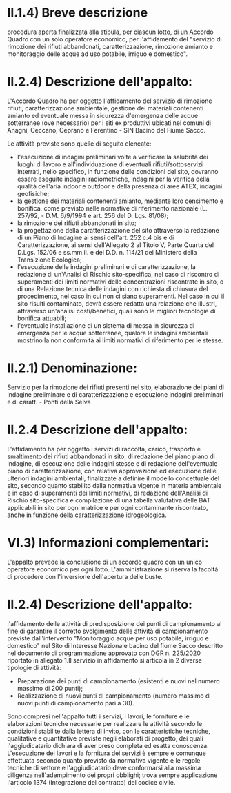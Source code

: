 # II.1.4) Breve descrizione
procedura aperta finalizzata alla stipula, per ciascun lotto, di un Accordo Quadro con un solo operatore economico, per l'affidamento del "servizio di rimozione dei rifiuti abbandonati, caratterizzazione, rimozione amianto e monitoraggio delle acque ad uso potabile, irriguo e domestico".

# II.2.4) Descrizione dell'appalto:
L'Accordo Quadro ha per oggetto l'affidamento del servizio di rimozione rifiuti, caratterizzazione ambientale, gestione dei materiali contenenti amianto ed eventuale messa in sicurezza d'emergenza delle acque sotterranee (ove necessario) per i siti ex produttivi ubicati nei comuni di Anagni, Ceccano, Ceprano e Ferentino - SIN Bacino del Fiume Sacco.

Le attività previste sono quelle di seguito elencate:
- l'esecuzione di indagini preliminari volte a verificare la salubrità dei luoghi di lavoro e all'individuazione di eventuali rifiuti/sottoservizi interrati, nello specifico, in funzione delle condizioni del sito, dovranno essere eseguite indagini radiometriche, indagini per la verifica della qualità dell'aria indoor e outdoor e della presenza di aree ATEX, indagini geofisiche;
- la gestione dei materiali contenenti amianto, mediante loro censimento e bonifica, come previsto nelle normative di riferimento nazionale (L. 257/92, - D.M. 6/9/1994 e art. 256 del D. Lgs. 81/08);
- la rimozione dei rifiuti abbandonati in sito;
- la progettazione della caratterizzazione del sito attraverso la redazione di un Piano di Indagine ai sensi dell'art. 252 c.4 bis e di Caratterizzazione, ai sensi dell'Allegato 2 al Titolo V, Parte Quarta del D.Lgs. 152/06 e ss.mm.ii. e del D.D. n. 114/21 del Ministero della Transizione Ecologica;
- l'esecuzione delle indagini preliminari e di caratterizzazione, la redazione di un'Analisi di Rischio sito-specifica, nel caso di riscontro di superamenti dei limiti normativi delle concentrazioni riscontrate in sito, o di una Relazione tecnica delle indagini con richiesta di chiusura del procedimento, nel caso in cui non ci siano superamenti. Nel caso in cui il sito risulti contaminato, dovrà essere redatta una relazione che illustri, attraverso un'analisi costi/benefici, quali sono le migliori tecnologie di bonifica attuabili;
- l'eventuale installazione di un sistema di messa in sicurezza di emergenza per le acque sotterranee, qualora le indagini ambientali mostrino la non conformità ai limiti normativi di riferimento per le stesse.

# II.2.1) Denominazione:
Servizio per la rimozione dei rifiuti presenti nel sito, elaborazione dei piani di indagine preliminare e di caratterizzazione e esecuzione indagini preliminari e di caratt. - Ponti della Selva


# II.2.4 Descrizione dell'appalto:
L'affidamento ha per oggetto i servizi di raccolta, carico, trasporto e smaltimento dei rifiuti abbandonati in sito, di redazione del piano piano di indagine, di esecuzione delle indagini stesse e di redazione dell'eventuale piano di caratterizzazione, con relativa approvazione ed esecuzione delle ulteriori indagini ambientali, finalizzate a definire il modello concettuale del sito, secondo quanto stabilito dalla normativa vigente in materia ambientale e in caso di superamenti dei limiti normativi, di redazione dell'Analisi di Rischio sito-specifica e compilazione di una tabella valutativa delle BAT applicabili in sito per ogni matrice e per ogni contaminante riscontrato, anche in funzione della caratterizzazione idrogeologica.

# VI.3) Informazioni complementari:
L'appalto prevede la conclusione di un accordo quadro con un unico operatore economico per ogni lotto. L'amministrazione si riserva la facoltà di procedere con l'inversione dell'apertura delle buste.

# II.2.4) Descrizione dell'appalto:
l'affidamento delle attività di predisposizione dei punti di campionamento al fine di garantire il corretto svolgimento delle attività di campionamento previste dall'intervento "Monitoraggio acque per uso potabile, irriguo e domestico" nel Sito di Interesse Nazionale bacino del fiume Sacco descritto nel documento di programmazione approvato con DGR n. 225/2020 riportato in allegato 1.Il servizio in affidamento si articola in 2 diverse tipologie di attività:
- Preparazione dei punti di campionamento (esistenti e nuovi nel numero massimo di 200 punti);
- Realizzazione di nuovi punti di campionamento (numero massimo di nuovi punti di campionamento pari a 30).

Sono compresi nell'appalto tutti i servizi, i lavori, le forniture e le elaborazioni tecniche necessarie per realizzare le attività secondo le condizioni stabilite dalla lettera di invito, con le caratteristiche tecniche, qualitative e quantitative previste negli elaborati di progetto, dei quali l'aggiudicatario dichiara di aver preso completa ed esatta conoscenza. L'esecuzione dei lavori e la fornitura dei servizi è sempre e comunque effettuata secondo quanto previsto da normativa vigente e le regole tecniche di settore e l'aggiudicatario deve conformarsi alla massima diligenza nell'adempimento dei propri obblighi; trova sempre applicazione l'articolo 1374 (Integrazione del contratto) del codice civile.
